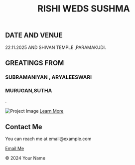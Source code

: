 <!DOCTYPE html>
<html lang="en">
<head>
    <meta charset="UTF-8">
    <meta name="viewport" content="width=device-width, initial-scale=1.0">
    <title>My Portfolio</title>
    <link rel="stylesheet" href="styles.css">
</head>
<body>
    <header>
        <h1>RISHI WEDS SUSHMA</h1>
    </header>
    <main>
        <section id="about">
            <h2>DATE AND VENUE</h2>
            <p>22.11.2025 AND SHIVAN TEMPLE ,PARAMAKUDI.</p>
        </section>
        <section id="projects">
            <h2>GREATINGS FROM </h2>
            <div class="project">
                <h3>SUBRAMANIYAN , ARYALEESWARI</h3>
                <h3>MURUGAN,SUTHA</h3>
                <p>.</p>
                <img src="/Users/rishibala/Downloads" alt="Project Image">
                <a href="#" class="button">Learn More</a>
            </div>
            <!-- Add more projects here -->
        </section>
        <section id="contact">
            <h2>Contact Me</h2>
            <p>You can reach me at email@example.com</p>
            <a href="mailto:email@example.com" class="button">Email Me</a>
        </section>
    </main>
    <footer>
        <p>&copy; 2024 Your Name</p>
    </footer>
</body>
</html>
